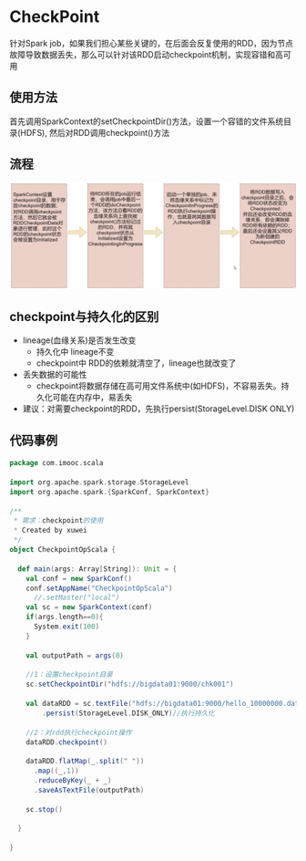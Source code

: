 # CheckPoint
针对Spark job，如果我们担心某些关键的，在后面会反复使用的RDD，因为节点故障导致数据丢失，那么可以针对该RDD启动checkpoint机制，实现容错和高可用

## 使用方法
首先调用SparkContext的setCheckpointDir()方法，设置一个容错的文件系统目录(HDFS), 然后对RDD调用checkpoint()方法

## 流程
![fail](img/2.1.png)

## checkpoint与持久化的区别
- lineage(血缘关系)是否发生改变
    - 持久化中 lineage不变
    - checkpoint中 RDD的依赖就清空了，lineage也就改变了
- 丢失数据的可能性
    - checkpoint将数据存储在高可用文件系统中(如HDFS)，不容易丢失。持久化可能在内存中，易丢失
- 建议：对需要checkpoint的RDD，先执行persist(StorageLevel.DISK ONLY)


## 代码事例
```scala
package com.imooc.scala

import org.apache.spark.storage.StorageLevel
import org.apache.spark.{SparkConf, SparkContext}

/**
 * 需求：checkpoint的使用
 * Created by xuwei
 */
object CheckpointOpScala {

  def main(args: Array[String]): Unit = {
    val conf = new SparkConf()
    conf.setAppName("CheckpointOpScala")
      //.setMaster("local")
    val sc = new SparkContext(conf)
    if(args.length==0){
      System.exit(100)
    }

    val outputPath = args(0)

    //1：设置checkpoint目录
    sc.setCheckpointDir("hdfs://bigdata01:9000/chk001")

    val dataRDD = sc.textFile("hdfs://bigdata01:9000/hello_10000000.dat")
        .persist(StorageLevel.DISK_ONLY)//执行持久化

    //2：对rdd执行checkpoint操作
    dataRDD.checkpoint()

    dataRDD.flatMap(_.split(" "))
      .map((_,1))
      .reduceByKey(_ + _)
      .saveAsTextFile(outputPath)

    sc.stop()

  }

}
```